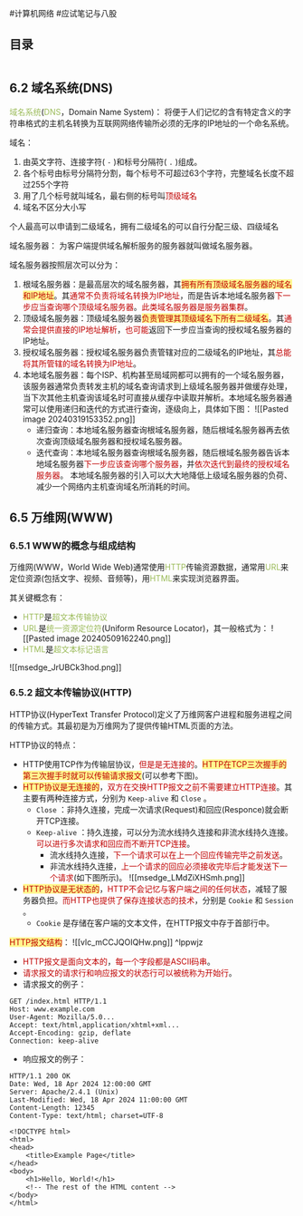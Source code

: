 #计算机网络 #应试笔记与八股

## 目录

```toc
```

## 6.2 域名系统(DNS)

<font color="#9bbb59">域名系统</font>(<font color="#9bbb59">DNS</font>，Domain Name System)：
	将便于人们记忆的含有特定含义的字符串格式的主机名转换为互联网网络传输所必须的无序的IP地址的一个命名系统。

域名：
1. 由英文字符、连接字符( `-` )和标号分隔符( `.` )组成。
2. 各个标号由标号分隔符分割，每个标号不可超过63个字符，完整域名长度不超过255个字符
3. 用了几个标号就叫域名，最右侧的标号叫<font color="#c00000">顶级域名</font>
4. 域名不区分大小写

个人最高可以申请到二级域名，拥有二级域名的可以自行分配三级、四级域名

域名服务器：
	为客户端提供域名解析服务的服务器就叫做域名服务器。

域名服务器按照层次可以分为：
1. 根域名服务器：是最高层次的域名服务器，其<span style="background:#fff88f"><font color="#c00000">拥有所有顶级域名服务器的域名和IP地址</font></span>。其<font color="#c00000">通常不负责将域名转换为IP地址</font>，而是告诉本地域名服务器<font color="#c00000">下一步应当查询哪个顶级域名服务器</font>。<font color="#c00000">此类域名服务器是服务器集群</font>。
2. 顶级域名服务器：顶级域名服务器<span style="background:#fff88f"><font color="#c00000">负责管理其顶级域名下所有二级域名</font></span>。其<font color="#c00000">通常会提供直接的IP地址解析</font>，<font color="#c00000">也可能</font>返回下一步应当查询的授权域名服务器的IP地址。
3. 授权域名服务器：授权域名服务器负责管辖对应的二级域名的IP地址，其<font color="#c00000">总能将其所管辖的域名转换为IP地址</font>。
4. 本地域名服务器：每个ISP、机构甚至局域网都可以拥有的一个域名服务器，该服务器通常负责转发主机的域名查询请求到上级域名服务器并做缓存处理，当下次其他主机查询该域名时可直接从缓存中读取并解析。本地域名服务器通常可以使用递归和迭代的方式进行查询，逐级向上，具体如下图：
	![[Pasted image 20240319153352.png]]
	- 递归查询：本地域名服务器查询根域名服务器，随后根域名服务器再去依次查询顶级域名服务器和授权域名服务器。
	- 迭代查询：本地域名服务器查询根域名服务器，随后根域名服务器告诉本地域名服务器<font color="#c00000">下一步应该查询哪个服务器</font>，并<font color="#c00000">依次迭代到最终的授权域名服务器</font>。
	本地域名服务器的引入可以大大地降低上级域名服务器的负荷、减少一个网络内主机查询域名所消耗的时间。


## 6.5 万维网(WWW)

### 6.5.1 WWW的概念与组成结构

万维网(WWW，World Wide Web)通常使用<font color="#9bbb59">HTTP</font>传输资源数据，通常用<font color="#9bbb59">URL</font>来定位资源(包括文字、视频、音频等)，用<font color="#9bbb59">HTML</font>来实现浏览器界面。

其关键概念有：
- <font color="#9bbb59">HTTP</font>是<font color="#9bbb59">超文本传输协议</font>
- <font color="#9bbb59">URL</font>是<font color="#9bbb59">统一资源定位符</font>(Uniform Resource Locator)，其一般格式为：
	![[Pasted image 20240509162240.png]]
- <font color="#9bbb59">HTML</font>是<font color="#9bbb59">超文本标记语言</font>

![[msedge_JrUBCk3hod.png]]

### 6.5.2 超文本传输协议(HTTP)

HTTP协议(HyperText Transfer Protocol)定义了万维网客户进程和服务进程之间的传输方式。其最初是为万维网为了提供传输HTML页面的方法。

HTTP协议的特点：
- HTTP使用TCP作为传输层协议，<font color="#c00000">但是是无连接的</font>。<span style="background:#fff88f"><font color="#c00000">HTTP在TCP三次握手的第三次握手时就可以传输请求报文</font></span>(可以参考下图)。
- <span style="background:#fff88f"><font color="#c00000">HTTP协议是无连接的</font></span>，<font color="#c00000">双方在交换HTTP报文之前不需要建立HTTP连接</font>。其主要有两种连接方式，分别为 `Keep-alive` 和 `Close` 。
	- `Close` ：非持久连接，完成一次请求(Request)和回应(Responce)就会断开TCP连接。
	- `Keep-alive` ：持久连接，可以分为流水线持久连接和非流水线持久连接。<font color="#c00000">可以进行多次请求和回应而不断开TCP连接</font>。
		- 流水线持久连接，<font color="#c00000">下一个请求可以在上一个回应传输完毕之前发送</font>。
		- 非流水线持久连接，<font color="#c00000">上一个请求的回应必须接收完毕后才能发送下一个请求</font>(如下图所示)。
	![[msedge_LMdZiXHSmh.png]]
- <span style="background:#fff88f"><font color="#c00000">HTTP协议是无状态的</font></span>，<font color="#c00000">HTTP不会记忆与客户端之间的任何状态</font>，减轻了服务器负担。<font color="#c00000">而HTTP也提供了保存连接状态的技术</font>，分别是 `Cookie` 和 `Session` 。
	- `Cookie` 是存储在客户端的文本文件，在HTTP报文中存于首部行中。

<span style="background:#fff88f"><font color="#c00000">HTTP报文结构</font></span>：
	![[vlc_mCCJQOIQHw.png]] ^lppwjz
- <font color="#c00000">HTTP报文是面向文本的</font>，<font color="#c00000">每一个字段都是ASCII码串</font>。
- <font color="#c00000">请求报文的请求行和响应报文的状态行可以被统称为开始行</font>。
- 请求报文的例子：
```HTTP
GET /index.html HTTP/1.1
Host: www.example.com
User-Agent: Mozilla/5.0...
Accept: text/html,application/xhtml+xml...
Accept-Encoding: gzip, deflate
Connection: keep-alive
```
- 响应报文的例子：
```HTTP
HTTP/1.1 200 OK
Date: Wed, 18 Apr 2024 12:00:00 GMT
Server: Apache/2.4.1 (Unix)
Last-Modified: Wed, 18 Apr 2024 11:00:00 GMT
Content-Length: 12345
Content-Type: text/html; charset=UTF-8

<!DOCTYPE html>
<html>
<head>
    <title>Example Page</title>
</head>
<body>
    <h1>Hello, World!</h1>
    <!-- The rest of the HTML content -->
</body>
</html>
```
